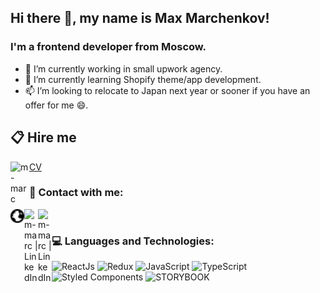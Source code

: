 ## Hi there 👋, my name is Max Marchenkov!

### I'm a frontend developer from Moscow.

- 🔭 I’m currently working in small upwork agency.
- 🌱 I’m currently learning Shopify theme/app development.
- 📫 I’m looking to relocate to Japan next year or sooner if you have an offer for me 😄.

## 📋 Hire me
[CV](https://drive.google.com/file/d/1iML2no818YxE4XhbJbr5suoTwp9X9Kxv/view?usp=sharing)
[<img alt="m-marc" align="left" style="vertical-align:middle" width="30px" src="https://cdn.jsdelivr.net/npm/simple-icons@4.18.0/icons/upwork.svg" />][upwork]

### 📩 Contact with me:

[<img align="left" alt="mmaxdev.com" width="22px" src="https://raw.githubusercontent.com/iconic/open-iconic/master/svg/globe.svg" />][website]
[<img align="left" alt="m-marc | LinkedIn" width="22px" src="https://cdn.jsdelivr.net/npm/simple-icons@v3/icons/linkedin.svg" />][linkedin]
[<img align="left" alt="m-marc | LinkedIn" width="22px" src="https://cdn.jsdelivr.net/npm/simple-icons@4.18.0/icons/telegram.svg" />][telegram]

<br />

### 💻 Languages and Technologies:

![ReactJs](https://img.shields.io/badge/-React-090909?style=for-the-badge&logo=React)
![Redux](https://img.shields.io/badge/-Redux-090909?style=for-the-badge&logo=Redux)
![JavaScript](https://img.shields.io/badge/-JavaScript-090909?style=for-the-badge&logo=JavaScript)
![TypeScript](https://img.shields.io/badge/-TypeScript-090909?style=for-the-badge&logo=TypeScript)
![Styled Components](https://img.shields.io/badge/-Styled&#032;Components-090909?style=for-the-badge)
![STORYBOOK](https://img.shields.io/badge/-StoryBook-090909?style=for-the-badge)

[linkedin]: https://www.linkedin.com/in/mmarchenkov/
[upwork]: https://www.upwork.com/o/profiles/users/~01619d2f6f732abf42/
[website]: https://mmaxdev.com/
[telegram]: https://t.me/m_marc
